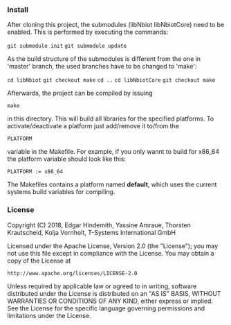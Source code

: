 ### Install

After cloning this project, the submodules (libNbiot libNbiotCore) need to be enabled.
This is performed by executing the commands:

`git submodule init`
`git submodule update`

As the build structure of the submodules is different from the one in 'master' branch, the used
branches have to be changed to 'make':

`cd libNbiot`
`git checkout make`
`cd ..`
`cd libNbiotCore`
`git checkout make`

Afterwards, the project can be compiled by issuing

`make`

in this directory. This will build all libraries for the specified platforms. To activate/deactivate a
platform just add/remove it to/from the

`PLATFORM`

variable in the Makefile. For example, if you only wannt to build for x86_64 the platform variable should
look like this:

`PLATFORM := x86_64`

The Makefiles contains a platform named **default**, which uses the current systems build variables for
compiling.


### License

Copyright (C) 2018, Edgar Hindemith, Yassine Amraue, Thorsten Krautscheid, Kolja Vornholt, T-Systems International GmbH

Licensed under the Apache License, Version 2.0 (the "License");
you may not use this file except in compliance with the License.
You may obtain a copy of the License at

    http://www.apache.org/licenses/LICENSE-2.0

Unless required by applicable law or agreed to in writing, software
distributed under the License is distributed on an "AS IS" BASIS,
WITHOUT WARRANTIES OR CONDITIONS OF ANY KIND, either express or implied.
See the License for the specific language governing permissions and
limitations under the License.
